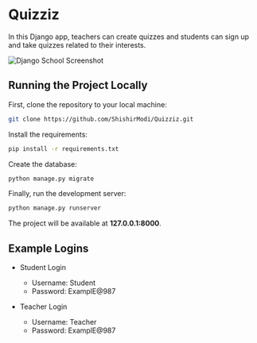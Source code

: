 # Quizziz

In this Django app, teachers can create quizzes and students can sign up and take quizzes related to their interests.

![Django School Screenshot](https://simpleisbetterthancomplex.com/media/2018/01/teacher-quiz.png)

## Running the Project Locally

First, clone the repository to your local machine:

```bash
git clone https://github.com/ShishirModi/Quizziz.git
```

Install the requirements:

```bash
pip install -r requirements.txt
```

Create the database:

```bash
python manage.py migrate
```

Finally, run the development server:

```bash
python manage.py runserver
```

The project will be available at **127.0.0.1:8000**.

## Example Logins

- Student Login
    * Username: Student
    * Password: ExamplE@987

- Teacher Login
    * Username: Teacher
    * Password: ExamplE@987